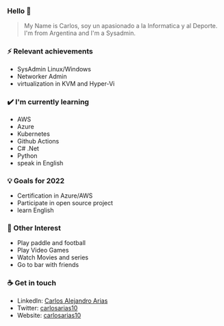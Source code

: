 ### Hello 👋
> My Name is Carlos, soy un apasionado a la Informatica y al Deporte. I'm from Argentina and I'm a Sysadmin.
### ⚡ Relevant achievements
- SysAdmin Linux/Windows
- Networker Admin
- virtualization in KVM and Hyper-Vi

### ✔️ I'm currently learning
- AWS 
- Azure 
- Kubernetes
- Github Actions
- C# .Net
- Python
- speak in English 

### 💡 Goals for 2022
- Certification in Azure/AWS
- Participate in open source project
- learn English

### 🌴 Other Interest 
- Play paddle and football
- Play Video Games
- Watch Movies and series
- Go to bar with friends 

### ☕ Get in touch
- LinkedIn: <a href = "https://www.linkedin.com/in/carlos-alejandro-arias-58332132/">Carlos Alejandro Arias</a>
- Twitter: <a href = "https://twitter.com/CarlosA08747867">carlosarias10</a>
- Website: <a href = "https://carlosarias10.000webhostapp.com/index.html">carlosarias10</a>
<br>
<br>
